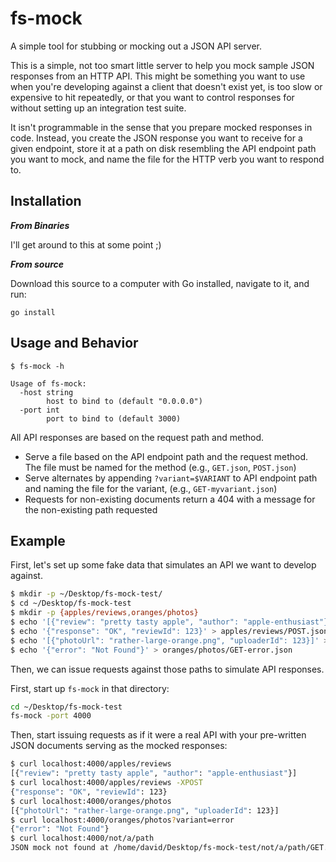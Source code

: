 # fs-mock

A simple tool for stubbing or mocking out a JSON API server.

This is a simple, not too smart little server to help you mock sample JSON
responses from an HTTP API. This might be something you want to use when you're
developing against a client that doesn't exist yet, is too slow or expensive to
hit repeatedly, or that you want to control responses for without setting up an
integration test suite.

It isn't programmable in the sense that you prepare mocked responses in code.
Instead, you create the JSON response you want to receive for a given endpoint,
store it at a path on disk resembling the API endpoint path you want to mock,
and name the file for the HTTP verb you want to respond to.

## Installation

***From Binaries***

I'll get around to this at some point ;)

***From source***

Download this source to a computer with Go installed, navigate to it, and run:

```
go install
```

## Usage and Behavior

```
$ fs-mock -h

Usage of fs-mock:
  -host string
        host to bind to (default "0.0.0.0")
  -port int
        port to bind to (default 3000)
```

All API responses are based on the request path and method.

- Serve a file based on the API endpoint path and the request method. The file
  must be named for the method (e.g., `GET.json`, `POST.json`)
- Serve alternates by appending `?variant=$VARIANT` to API endpoint path and
  naming the file for the variant, (e.g., `GET-myvariant.json`)
- Requests for non-existing documents return a 404 with a message for the
  non-existing path requested

## Example

First, let's set up some fake data that simulates an API we want to develop
against.

```sh
$ mkdir -p ~/Desktop/fs-mock-test/
$ cd ~/Desktop/fs-mock-test
$ mkdir -p {apples/reviews,oranges/photos}
$ echo '[{"review": "pretty tasty apple", "author": "apple-enthusiast"}]' > apples/reviews/GET.json
$ echo '{"response": "OK", "reviewId": 123}' > apples/reviews/POST.json
$ echo '[{"photoUrl": "rather-large-orange.png", "uploaderId": 123}]' > oranges/photos/GET.json
$ echo '{"error": "Not Found"}' > oranges/photos/GET-error.json
```

Then, we can issue requests against those paths to simulate API responses.

First, start up `fs-mock` in that directory:

```sh
cd ~/Desktop/fs-mock-test
fs-mock -port 4000
```

Then, start issuing requests as if it were a real API with your pre-written
JSON documents serving as the mocked responses:

```sh
$ curl localhost:4000/apples/reviews
[{"review": "pretty tasty apple", "author": "apple-enthusiast"}]
$ curl localhost:4000/apples/reviews -XPOST
{"response": "OK", "reviewId": 123}
$ curl localhost:4000/oranges/photos
[{"photoUrl": "rather-large-orange.png", "uploaderId": 123}]
$ curl localhost:4000/oranges/photos?variant=error
{"error": "Not Found"}
$ curl localhost:4000/not/a/path
JSON mock not found at /home/david/Desktop/fs-mock-test/not/a/path/GET.json
```
